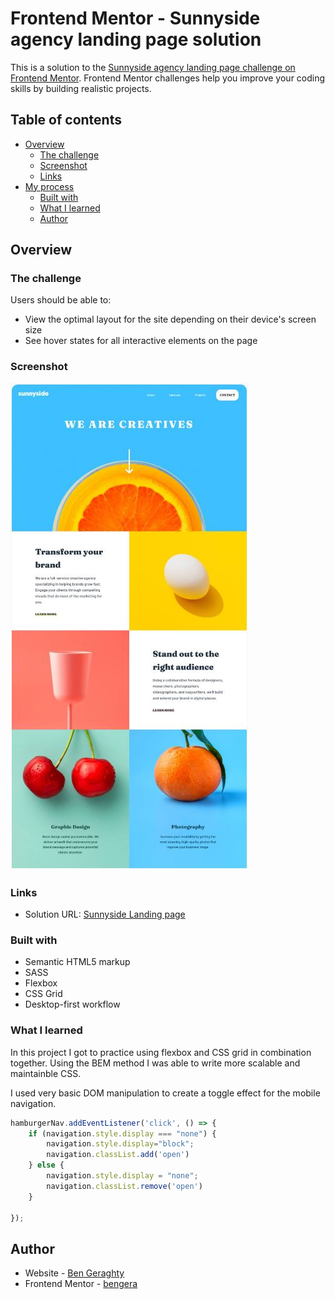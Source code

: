 # Frontend Mentor - Sunnyside agency landing page solution

This is a solution to the [Sunnyside agency landing page challenge on Frontend Mentor](https://www.frontendmentor.io/challenges/sunnyside-agency-landing-page-7yVs3B6ef). Frontend Mentor challenges help you improve your coding skills by building realistic projects.

## Table of contents

- [Overview](#overview)
  - [The challenge](#the-challenge)
  - [Screenshot](#screenshot)
  - [Links](#links)
- [My process](#my-process)
  - [Built with](#built-with)
  - [What I learned](#what-i-learned)
  - [Author](#author)



## Overview

### The challenge

Users should be able to:

- View the optimal layout for the site depending on their device's screen size
- See hover states for all interactive elements on the page

### Screenshot

<!-- ![](../screenshot.jpg) -->
<!-- ![Design preview for the Sunnyside agency landing page coding challenge](./screenshot/screenshot.jpg) -->
![Sunnyside-preview](https://github.com/bengera/sunnyside/blob/main/screenshot/screenshot.JPG)


### Links

- Solution URL: [Sunnyside Landing page](https://bengera.github.io/sunnyside/)


<!-- ## My process -->

### Built with

- Semantic HTML5 markup
- SASS
- Flexbox
- CSS Grid
- Desktop-first workflow


### What I learned

In this project I got to practice using flexbox and CSS grid in combination together.
Using the BEM method I was able to write more scalable and maintainble CSS.

I used very basic DOM manipulation to create a toggle effect for the mobile navigation.

<!-- ```html

```

```css

``` -->

```js
hamburgerNav.addEventListener('click', () => {
    if (navigation.style.display === "none") {
        navigation.style.display="block";
        navigation.classList.add('open')
    } else {
        navigation.style.display = "none";
        navigation.classList.remove('open')
    }
    
});
```

## Author

- Website - [Ben Geraghty](https://bengera.github.io/main-portfolio/)
- Frontend Mentor - [bengera](https://www.frontendmentor.io/profile/bengera)



